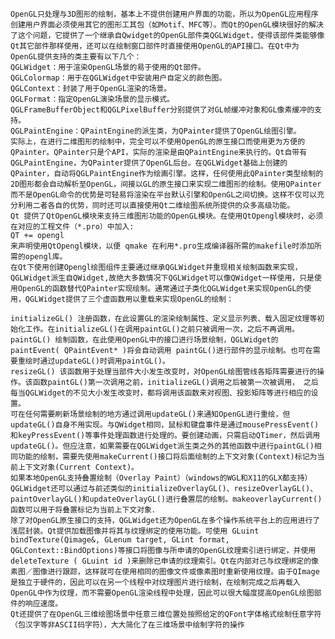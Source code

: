 	OpenGL只处理与3D图形的绘制，基本上不提供创建用户界面的功能，所以为OpenGL应用程序创建用户界面必须使用其它的图形工其包（如Motif、MFC等）。而Qt的OpenGL模块很好的解决了这个问题，它提供了一个继承自Qwidget的OpenGL部件类QGLWidget，使得该部件类能够像Qt其它部件那样使用，还可以在绘制窗口部件时直接使用OpenGL的API接口。在Qt中为OpenGL提供支持的类主要有以下几个：
	QGLWidget：用于渲染OpenGL场景的易于使用的Qt部件。
	QGLColormap：用于在QGLWidget中安装用户自定义的颜色图。
	QGLContext：封装了用于OpenGL渲染的场景。
	QGLFormat：指定OpenGL演染场景的显示模式。
	QGLFrameBufferObject和QGLPixelBuffer分别提供了对GL帧缓冲对象和GL像素缓冲的支持。
	QGLPaintEngine：QPaintEngine的派生类，为QPainter提供了OpenGL绘图引擎。
	实际上，在进行二维图形的绘制中，完全可以不使用OpenGL的原生接口而使用更为方便的QPainter。QPainter只是个API，实际的渲染是由QPaintEngine来执行的。Qt自带有QGLPaintEngine，为QPainter提供了OpenGL后台。在QGLWidget基础上创建的QPainter，自动将QGLPaintEngine作为绘画引擎。这样，任何使用此QPainter类型绘制的2D图形都会自动解析至OpenGL，间接以GL的原生接口来实现二维图形的绘制。使用QPainter而不是OpenGL命令的优势是可轻易将渲染在平台默认引擎和OpenGL之间切换。这样不仅可以充分利用二者各自的优势，同时还可以直接使用Qt二维绘图系统所提供的众多高级功能。
	Qt 提供了QtOpenGL模块来支持三维图形功能的OpenGL模块。在使用QtOpengl模块时，必须在对应的工程文件（*.pro）中加入:
	QT += opengl
	来声明使用QtOpengl模块，以便 qmake 在利用*.pro生成编译器所需的makefile时添加所需的opengl库。
	在Qt下使用创建Opengl绘图组件主要通过继承QGLWidget并重现相关绘制函数来实现，QGLWidget派生自QWidget,故绝大多数情况下QGLWidget可以像QWidget一样使用，只是使用OpenGL的函数替代QPainter实现绘制。通常通过子类化QGLWidget来实现OpenGL的使用，QGLWidget提供了三个虚函数用以重载来实现OpenGL的绘制：
	 
	initializeGL() 注册函数，在此设置GL的渲染绘制属性、定义显示列表、载入固定纹理等初始化工作。在initializeGL()在调用paintGL()之前只被调用一次，之后不再调用。
	paintGL() 绘制函数，在此使用OpenGL中的接口进行场景绘制，QGLWidget的paintEvent( QPaintEvent* )将会自动调用 paintGL()进行部件的显示绘制。也可在需要重绘时通过updateGL()时调用paintGL()。
	resizeGL() 该函数用于处理当部件大小发生改变时，对OpenGL绘图管线各矩阵需要进行的操作。该函数paintGL()第一次调用之前，initializeGL()调用之后被第一次被调用， 之后每当QGLWidget的不见大小发生改变时，都将调用该函数来对视图、投影矩阵等进行相应的设置。
	可在任何需要刷新场景绘制的地方通过调用updateGL()来通知OpenGL进行重绘，但updateGL()自身不用实现。与QWidget相同，鼠标和键盘事件是通过mousePressEvent()和keyPressEvent()等事件处理函数进行处理的。要创建动画，只需启动QTimer，然后调用updateGL()。但应注意，如果需要在QGLWidget派生类之外的其他函数中进行paintGL()相同功能的绘制，需要先使用makeCurrent()接口将后面绘制的上下文对象(Context)标记为当前上下文对象(Current Context)。
	如果本地OpenGL支持叠置绘制（Overlay Paint）（windows的WGL和X11的GLX都支持）QGLWidget还可以通过与前述类似的initializeOverlayGL()、resizeOverlayGL()、 paintOverlayGL()和updateOverlayGL()进行叠置层的绘制。makeoverlayCurrent()函数可以用于将叠置标记为当前上下文对象．
	除了对OpenGL原生接口的支持，QGLWidget还为OpenGL在多个操作系统平台上的应用进行了浅层封装。Qt提供加载图像并将其与纹理绑定的使用功能。可使用 GLuint bindTexture(Qimage&, GLenum target, GLint format, QGLContext::BindOptions)等接口将图像与所申请的OpenGL纹理索引进行绑定，并使用 deleteTexture ( GLuint id )来删除已申请的纹理索引。Qt在内部对己与纹理绑定的像素图／图像进行跟踪，这样就可在使用相同的图像文件或像素图时重新使用纹理。由于QImage是独立于硬件的，因此可以在另一个线程中对纹理图片进行绘制，在绘制完成之后再载入OpenGL中作为纹理，而不需要OpenGL渲染线程中处理，因此可以很大幅度提高OpenGL绘图部件的响应速度。
	Qt还提供了在OpenGL三维绘图场景中任意三维位置处按照给定的QFont字体格式绘制任意字符（包汉字等非ASCII码字符），大大简化了在三维场景中绘制字符的操作